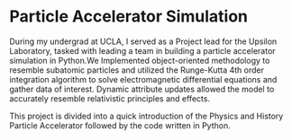 # Particle Accelerator Simulation

During my undergrad at UCLA, I served as a Project lead for the Upsilon Laboratory, tasked with leading a team in building a particle accelerator simulation in Python.We Implemented object-oriented  methodology to resemble subatomic particles and utilized the Runge-Kutta 4th order integration algorithm to solve electromagnetic differential equations and gather data of interest. Dynamic attribute updates allowed the model to accurately resemble relativistic principles and effects. 

This project is divided into a quick introduction of the Physics and History Particle Accelerator followed by the code written in Python. 

```{tableofcontents}
```